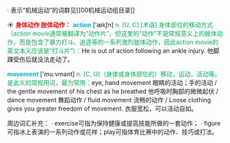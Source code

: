 · 表示“机械运动”的词群见[[00机械运动组目录]]

☀ <font color="red">**身体动作 肢体动作：**</font>
<font color="sky blue">**action**</font> ['ækʃn] 
<font color="#00b050">n. [U, C] [术语] 身体部位的移动方式（action movie通常被翻译为“动作片”，但这里的“动作”不是常规意义上的肢体动作，而是包含了暴力打斗、追逐等的一系列激烈肢体动作，因此action movie的英文本义应该是“打斗片”）：</font>He is out of action following an ankle injury. 他脚踝受伤后就没法走动了。

<font color="sky blue">**movement**</font> ['mu:vmənt] 
<font color="#00b050">n. [C, U]（身体或身体部位的）移动，运动，活动等。是此义的常规用词，最为常用：</font>eye, hand movement 眼睛的活动；手的活动 / the gentle movement of his chest as he breathed 他呼吸时胸部的微微起伏 / dance movement 舞蹈动作 / fluid movement 流畅的动作 / Loose clothing gives you greater freedom of movement. 衣服宽松，可以活动自如。

周边词汇补充：
· exercise可指为保持健康或提高技能所做的一套动作；
· figure可指冰上表演的一系列动作或花样；play可指体育比赛中的动作、技巧或打法。

